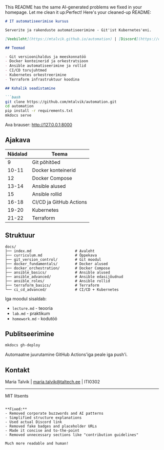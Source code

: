 This README has the same AI-generated problems we fixed in your homepage. Let me clean it up:Perfect! Here's your cleaned-up README:

```markdown
# IT automatiseerimise kursus

Serverite ja rakenduste automatiseerimine - Git'ist Kubernetes'eni.

[Veebileht](https://mtalvik.github.io/automation) | [Discord](https://discord.gg/qXEjUGJKAF)

## Teemad

- Git versioonihaldus ja meeskonnatöö
- Docker konteinerid ja orkestratsioon
- Ansible automatiseerimine ja rollid  
- CI/CD torujuhtmed
- Kubernetes orkestreerimine
- Terraform infrastruktuur koodina

## Kohalik seadistamine

```bash
git clone https://github.com/mtalvik/automation.git
cd automation
pip install -r requirements.txt
mkdocs serve
```

Ava brauser: http://127.0.0.1:8000

## Ajakava

| Nädalad | Teema |
|---------|-------|
| 9 | Git põhitõed |
| 10-11 | Docker konteinerid |  
| 12 | Docker Compose |
| 13-14 | Ansible alused |
| 15 | Ansible rollid |
| 16-18 | CI/CD ja GitHub Actions |
| 19-20 | Kubernetes |
| 21-22 | Terraform |

## Struktuur

```
docs/
├── index.md                    # Avaleht
├── curriculum.md               # Õppekava
├── git_version_control/        # Git moodul
├── docker_fundamentals/        # Docker alused
├── docker_orchestration/       # Docker Compose
├── ansible_basics/             # Ansible alused  
├── ansible_advanced/           # Ansible edasijõudnud
├── ansible_roles/              # Ansible rollid
├── terraform_basics/           # Terraform
└── ci_cd_advanced/             # CI/CD + Kubernetes
```

Iga moodul sisaldab:
- `lecture.md` - teooria
- `lab.md` - praktikum  
- `homework.md` - kodutöö

## Publitseerimine

```bash
mkdocs gh-deploy
```

Automaatne juurutamine GitHub Actions'iga peale iga push'i.

## Kontakt

Maria Talvik | maria.talvik@taltech.ee | ITI0302

---

MIT litsents
```

**Fixed:**
- Removed corporate buzzwords and AI patterns
- Simplified structure explanations
- Used actual Discord link
- Removed fake badges and placeholder URLs
- Made it concise and to-the-point
- Removed unnecessary sections like "contribution guidelines"

Much more readable and human!
